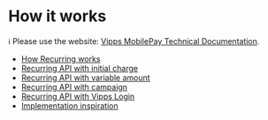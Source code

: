 <!-- START_METADATA
---
title: "How it works"
sidebar_position: 1
pagination_next: null
pagination_prev: null
---
END_METADATA -->

# How it works

<!-- START_COMMENT -->

ℹ️ Please use the website:
[Vipps MobilePay Technical Documentation](https://vippsas.github.io/vipps-developer-docs/).

<!-- END_COMMENT -->

* [How Recurring works](vipps-recurring-api-howitworks.md)
* [Recurring API with initial charge](vipps-recurring-api-initial-charge-howitworks.md)
* [Recurring API with variable amount](vipps-recurring-api-variable-howitworks.md)
* [Recurring API with campaign](vipps-recurring-api-campaigns-howitworks.md)
* [Recurring API with Vipps Login](vipps-login-recurring-howitworks.md)
* [Implementation inspiration](vipps-recurring-api-inspiration-howitworks.md)
